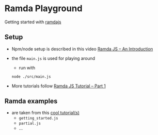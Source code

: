 # Ramda Playground

Getting started with [ramdajs](https://ramdajs.com/)

## Setup

* Npm/node setup is described in this video [Ramda JS – An Introduction](https://youtu.be/AINnOyUVEyI?t=507)

* the file ```main.js``` is used for playing around
  * run with
  ```bash
  node ./src/main.js
  ```

* More tutorials follow [Ramda JS Tutorial – Part 1](https://www.youtube.com/watch?v=Cltoo-NJ2JM)

## Ramda examples

* are taken from this [cool tutorial(s)](http://randycoulman.com/blog/categories/thinking-in-ramda/)
  * ```getting_started.js```
  * ```partial.js```
  * ...
